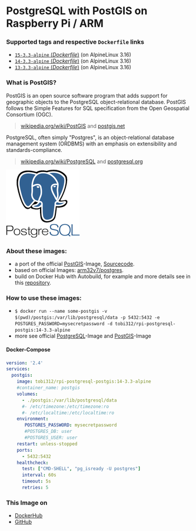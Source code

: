 # PostgreSQL with PostGIS on Raspberry Pi / ARM

### Supported tags and respective `Dockerfile` links
-	[`15-3.3-alpine` (*Dockerfile*)](https://github.com/Tob1asDocker/rpi-postgresql-postgis/blob/master/alpine.armhf.15.Dockerfile) (on AlpineLinux 3.16)
-	[`14-3.3-alpine` (*Dockerfile*)](https://github.com/Tob1asDocker/rpi-postgresql-postgis/blob/master/alpine.armhf.14.Dockerfile) (on AlpineLinux 3.16)
-	[`13-3.3-alpine` (*Dockerfile*)](https://github.com/Tob1asDocker/rpi-postgresql-postgis/blob/master/alpine.armhf.13.Dockerfile) (on AlpineLinux 3.16)


### What is PostGIS?
PostGIS is an open source software program that adds support for geographic objects to the PostgreSQL object-relational database. PostGIS follows the Simple Features for SQL specification from the Open Geospatial Consortium (OGC).
> [wikipedia.org/wiki/PostGIS](https://en.wikipedia.org/wiki/PostGIS) and [postgis.net](http://postgis.net/)

PostgreSQL, often simply "Postgres", is an object-relational database management system (ORDBMS) with an emphasis on extensibility and standards-compliance.
> [wikipedia.org/wiki/PostgreSQL](https://en.wikipedia.org/wiki/PostgreSQL) and [postgresql.org](https://www.postgresql.org/)

![logo](https://raw.githubusercontent.com/docker-library/docs/master/postgres/logo.png)

### About these images:
* a port of the official [PostGIS](https://hub.docker.com/r/postgis/postgis)-Image, [Sourcecode](https://github.com/postgis/docker-postgis).
* based on official Images: [arm32v7/postgres](https://hub.docker.com/r/arm32v7/postgres).  
* build on Docker Hub with Autobuild, for example and more details see in this [repository](https://github.com/Tob1asDocker/dockerhubhooksexample).

### How to use these images:

* ``` $ docker run --name some-postgis -v $(pwd)/postgis:/var/lib/postgresql/data -p 5432:5432 -e POSTGRES_PASSWORD=mysecretpassword -d tobi312/rpi-postgresql-postgis:14-3.3-alpine ```
* more see official [PostgreSQL](https://hub.docker.com/_/postgres)-Image and [PostGIS](https://hub.docker.com/r/postgis/postgis)-Image

#### Docker-Compose

```yaml
version: '2.4'
services:
  postgis:
    image: tobi312/rpi-postgresql-postgis:14-3.3-alpine
    #container_name: postgis
    volumes:
      - ./postgis:/var/lib/postgresql/data
      #- /etc/timezone:/etc/timezone:ro
      #- /etc/localtime:/etc/localtime:ro
    environment:
       POSTGRES_PASSWORD: mysecretpassword
       #POSTGRES_DB: user
       #POSTGRES_USER: user
    restart: unless-stopped
    ports:
      - 5432:5432
    healthcheck:
      test: ["CMD-SHELL", "pg_isready -U postgres"]
      interval: 60s
      timeout: 5s
      retries: 5
```

### This Image on
* [DockerHub](https://hub.docker.com/r/tobi312/rpi-postgresql-postgis/)
* [GitHub](https://github.com/Tob1asDocker/rpi-postgresql-postgis)
